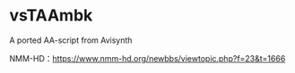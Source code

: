 # vsTAAmbk
A ported AA-script from Avisynth

NMM-HD：https://www.nmm-hd.org/newbbs/viewtopic.php?f=23&t=1666
